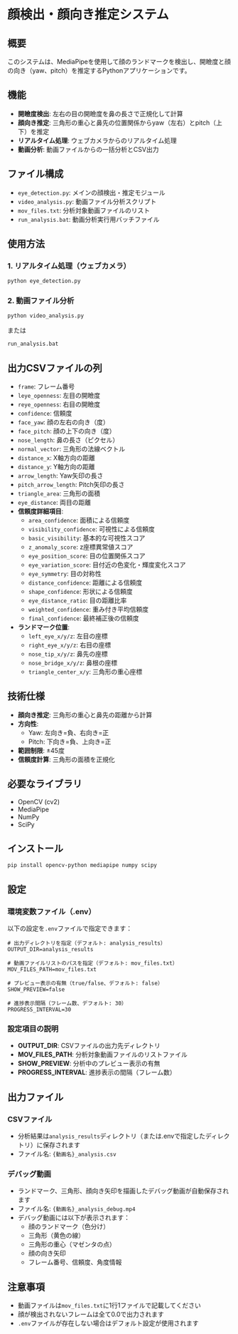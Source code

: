 # 顔検出・顔向き推定システム

## 概要
このシステムは、MediaPipeを使用して顔のランドマークを検出し、開瞼度と顔の向き（yaw、pitch）を推定するPythonアプリケーションです。

## 機能
- **開瞼度検出**: 左右の目の開瞼度を鼻の長さで正規化して計算
- **顔向き推定**: 三角形の重心と鼻先の位置関係からyaw（左右）とpitch（上下）を推定
- **リアルタイム処理**: ウェブカメラからのリアルタイム処理
- **動画分析**: 動画ファイルからの一括分析とCSV出力

## ファイル構成
- `eye_detection.py`: メインの顔検出・推定モジュール
- `video_analysis.py`: 動画ファイル分析スクリプト
- `mov_files.txt`: 分析対象動画ファイルのリスト
- `run_analysis.bat`: 動画分析実行用バッチファイル

## 使用方法

### 1. リアルタイム処理（ウェブカメラ）
```bash
python eye_detection.py
```

### 2. 動画ファイル分析
```bash
python video_analysis.py
```
または
```bash
run_analysis.bat
```

## 出力CSVファイルの列
- `frame`: フレーム番号
- `leye_openness`: 左目の開瞼度
- `reye_openness`: 右目の開瞼度
- `confidence`: 信頼度
- `face_yaw`: 顔の左右の向き（度）
- `face_pitch`: 顔の上下の向き（度）
- `nose_length`: 鼻の長さ（ピクセル）
- `normal_vector`: 三角形の法線ベクトル
- `distance_x`: X軸方向の距離
- `distance_y`: Y軸方向の距離
- `arrow_length`: Yaw矢印の長さ
- `pitch_arrow_length`: Pitch矢印の長さ
- `triangle_area`: 三角形の面積
- `eye_distance`: 両目の距離
- **信頼度詳細項目**:
  - `area_confidence`: 面積による信頼度
  - `visibility_confidence`: 可視性による信頼度
  - `basic_visibility`: 基本的な可視性スコア
  - `z_anomaly_score`: z座標異常値スコア
  - `eye_position_score`: 目の位置関係スコア
  - `eye_variation_score`: 目付近の色変化・輝度変化スコア
  - `eye_symmetry`: 目の対称性
  - `distance_confidence`: 距離による信頼度
  - `shape_confidence`: 形状による信頼度
  - `eye_distance_ratio`: 目の距離比率
  - `weighted_confidence`: 重み付き平均信頼度
  - `final_confidence`: 最終補正後の信頼度
- **ランドマーク位置**:
  - `left_eye_x/y/z`: 左目の座標
  - `right_eye_x/y/z`: 右目の座標
  - `nose_tip_x/y/z`: 鼻先の座標
  - `nose_bridge_x/y/z`: 鼻根の座標
  - `triangle_center_x/y`: 三角形の重心座標

## 技術仕様
- **顔向き推定**: 三角形の重心と鼻先の距離から計算
- **方向性**: 
  - Yaw: 左向き=負、右向き=正
  - Pitch: 下向き=負、上向き=正
- **範囲制限**: ±45度
- **信頼度計算**: 三角形の面積を正規化

## 必要なライブラリ
- OpenCV (cv2)
- MediaPipe
- NumPy
- SciPy

## インストール
```bash
pip install opencv-python mediapipe numpy scipy
```

## 設定

### 環境変数ファイル（.env）
以下の設定を`.env`ファイルで指定できます：

```env
# 出力ディレクトリを指定（デフォルト: analysis_results）
OUTPUT_DIR=analysis_results

# 動画ファイルリストのパスを指定（デフォルト: mov_files.txt）
MOV_FILES_PATH=mov_files.txt

# プレビュー表示の有無（true/false、デフォルト: false）
SHOW_PREVIEW=false

# 進捗表示間隔（フレーム数、デフォルト: 30）
PROGRESS_INTERVAL=30
```

### 設定項目の説明
- **OUTPUT_DIR**: CSVファイルの出力先ディレクトリ
- **MOV_FILES_PATH**: 分析対象動画ファイルのリストファイル
- **SHOW_PREVIEW**: 分析中のプレビュー表示の有無
- **PROGRESS_INTERVAL**: 進捗表示の間隔（フレーム数）

## 出力ファイル

### CSVファイル
- 分析結果は`analysis_results`ディレクトリ（または.envで指定したディレクトリ）に保存されます
- ファイル名: `{動画名}_analysis.csv`

### デバッグ動画
- ランドマーク、三角形、顔向き矢印を描画したデバッグ動画が自動保存されます
- ファイル名: `{動画名}_analysis_debug.mp4`
- デバッグ動画には以下が表示されます：
  - 顔のランドマーク（色分け）
  - 三角形（黄色の線）
  - 三角形の重心（マゼンタの点）
  - 顔の向き矢印
  - フレーム番号、信頼度、角度情報

## 注意事項
- 動画ファイルは`mov_files.txt`に1行1ファイルで記載してください
- 顔が検出されないフレームは全て0.0で出力されます
- `.env`ファイルが存在しない場合はデフォルト設定が使用されます
